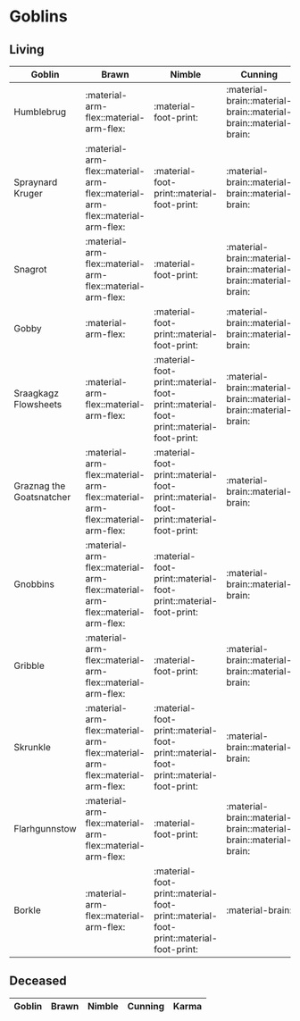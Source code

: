 # Goblins

## Living

| Goblin | Brawn | Nimble | Cunning | Hunger |
| ------ | ----- | ------ | ------- | ------ |
| Humblebrug | :material-arm-flex::material-arm-flex: | :material-foot-print: | :material-brain::material-brain::material-brain::material-brain: | :material-stomach::material-stomach: |
| Spraynard Kruger | :material-arm-flex::material-arm-flex::material-arm-flex::material-arm-flex: | :material-foot-print::material-foot-print: | :material-brain::material-brain::material-brain: | :material-stomach::material-stomach: |
| Snagrot | :material-arm-flex::material-arm-flex::material-arm-flex: | :material-foot-print: | :material-brain::material-brain::material-brain::material-brain: | :material-stomach::material-stomach: |
| Gobby | :material-arm-flex:| :material-foot-print::material-foot-print: | :material-brain::material-brain::material-brain: | :material-stomach::material-stomach: |
| Sraagkagz Flowsheets | :material-arm-flex::material-arm-flex: | :material-foot-print::material-foot-print::material-foot-print::material-foot-print: | :material-brain::material-brain::material-brain::material-brain: | :material-stomach::material-stomach: |
| Graznag the Goatsnatcher |:material-arm-flex::material-arm-flex::material-arm-flex::material-arm-flex: | :material-foot-print::material-foot-print::material-foot-print::material-foot-print: | :material-brain::material-brain: | :material-stomach::material-stomach: |
| Gnobbins | :material-arm-flex::material-arm-flex::material-arm-flex::material-arm-flex: | :material-foot-print::material-foot-print::material-foot-print: | :material-brain::material-brain: | :material-stomach::material-stomach: |
| Gribble | :material-arm-flex::material-arm-flex::material-arm-flex: | :material-foot-print: | :material-brain::material-brain::material-brain: | :material-stomach::material-stomach: |
| Skrunkle | :material-arm-flex::material-arm-flex::material-arm-flex::material-arm-flex: | :material-foot-print::material-foot-print::material-foot-print::material-foot-print: | :material-brain::material-brain: | :material-stomach::material-stomach: |
| Flarhgunnstow | :material-arm-flex::material-arm-flex::material-arm-flex: | :material-foot-print: | :material-brain::material-brain::material-brain::material-brain: | :material-stomach::material-stomach: |
| Borkle | :material-arm-flex::material-arm-flex: | :material-foot-print::material-foot-print::material-foot-print::material-foot-print: | :material-brain: | :material-stomach::material-stomach: |

## Deceased

| Goblin | Brawn | Nimble | Cunning | Karma |
| ------ | ----- | ------ | ------- | ----- |
